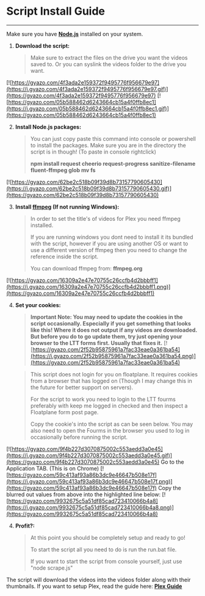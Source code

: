 # Script Install Guide
---
Make sure you have **[Node.js](https://nodejs.org/en/)** installed on your system.

1. **Download the script:**

   >Make sure to extract the files on the drive you want the videos saved to. Or you can syslink the videos folder to the drive you want.

[![https://gyazo.com/4f3ada2e159372f9495776f956679e97](https://i.gyazo.com/4f3ada2e159372f9495776f956679e97.gif)](https://gyazo.com/4f3ada2e159372f9495776f956679e97)
[![https://gyazo.com/05b588462d6243664cb15a4f0ffb8ec1](https://i.gyazo.com/05b588462d6243664cb15a4f0ffb8ec1.gif)](https://gyazo.com/05b588462d6243664cb15a4f0ffb8ec1)

2. **Install Node.js packages:**

   >You can just copy paste this command into console or powershell to install the packages. Make sure you are in the directory the script is in though! (To paste in console rightclick)
   >
   >**npm install request  cheerio request-progress sanitize-filename fluent-ffmpeg glob mv fs**

[![https://gyazo.com/62be2c518b09f39d8b73157790605430](https://i.gyazo.com/62be2c518b09f39d8b73157790605430.gif)](https://gyazo.com/62be2c518b09f39d8b73157790605430)

3. **Install [ffmpeg](ffmpeg.org) (If not running Windows):**

   >In order to set the title's of videos for Plex you need ffmpeg installed. 
   >
   >If you are running windows you dont need to install it its bundled with the script, however if you are using another OS or want to use a different version of ffmpeg then you need to change the reference inside the script. 
   >
   >You can download ffmpeg from: **ffmpeg.org**

[![https://gyazo.com/16309a2e47e70755c26ccfb4d2bbbff1](https://i.gyazo.com/16309a2e47e70755c26ccfb4d2bbbff1.png)](https://gyazo.com/16309a2e47e70755c26ccfb4d2bbbff1)

4. **Set your cookies:**

   >**Important Note: You may need to update the cookies in the script occasionally. Especially if you get something that looks like this! Where it does not output if any videos are downloaded. But before you do to go update them, try just opening your browser to the LTT forms first. Usually that fixes it.**
   >[![https://gyazo.com/2f52b95875961a7fac33eae0a361ba54](https://i.gyazo.com/2f52b95875961a7fac33eae0a361ba54.png)](https://gyazo.com/2f52b95875961a7fac33eae0a361ba54)

   >This script does not login for you on floatplane. It requires cookies from a browser that has logged on (Though I may change this in the future for better support on servers).
   >
   >For the script to work you need to login to the LTT fourms preferably with keep me logged in checked and then inspect a Floatplane form post page.
   >
   >  Copy the cookie's into the script as can be seen below. You may also need to open the Fourms in the browser you used to log in occasionally before running the script.

[![https://gyazo.com/9f4b227d3070875002c553aedd3a0e45](https://i.gyazo.com/9f4b227d3070875002c553aedd3a0e45.gif)](https://gyazo.com/9f4b227d3070875002c553aedd3a0e45)
Go to the Application TAB. (This is on Chrome)
[![https://gyazo.com/59c413af93a86b3dc9e46647b508e17f](https://i.gyazo.com/59c413af93a86b3dc9e46647b508e17f.png)](https://gyazo.com/59c413af93a86b3dc9e46647b508e17f)
Copy the blurred out values from above into the highlighted line below:
[![https://gyazo.com/9932675c5a51df85cad723410066b4a8](https://i.gyazo.com/9932675c5a51df85cad723410066b4a8.png)](https://gyazo.com/9932675c5a51df85cad723410066b4a8)

4. **Profit?:**

   >At this point you should be completely setup and ready to go!
   >
   >To start the script all you need to do is run the run.bat file.
   >
   >If you want to start the script from console yourself, just use "node scrape.js"

The script will download the videos into the videos folder along with their thumbnails. If you want to setup Plex, read the guide here: **[Plex Guide](https://github.com/Inrixia/Floatplane-PlexDownloader/blob/master/wiki/plex.md)**
